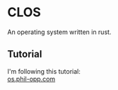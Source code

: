# CLOS

An operating system written in rust.

## Tutorial

I'm following this tutorial:  
[os.phil-opp.com](https://os.phil-opp.com/)
